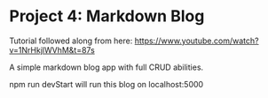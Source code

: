 # Project 4: Markdown Blog

Tutorial followed along from here: https://www.youtube.com/watch?v=1NrHkjlWVhM&t=87s


A simple markdown blog app with full CRUD abilities. 

npm run devStart will run this blog on localhost:5000